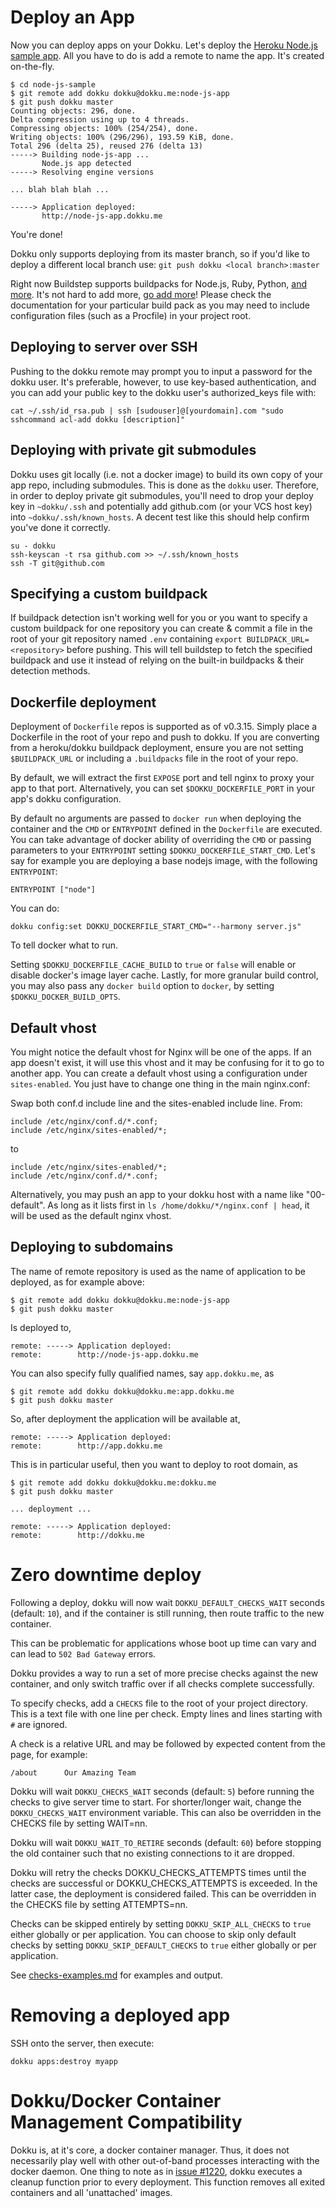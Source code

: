 # Deploy an App

Now you can deploy apps on your Dokku. Let's deploy the [Heroku Node.js sample app](https://github.com/heroku/node-js-sample). All you have to do is add a remote to name the app. It's created on-the-fly.

```
$ cd node-js-sample
$ git remote add dokku dokku@dokku.me:node-js-app
$ git push dokku master
Counting objects: 296, done.
Delta compression using up to 4 threads.
Compressing objects: 100% (254/254), done.
Writing objects: 100% (296/296), 193.59 KiB, done.
Total 296 (delta 25), reused 276 (delta 13)
-----> Building node-js-app ...
       Node.js app detected
-----> Resolving engine versions

... blah blah blah ...

-----> Application deployed:
       http://node-js-app.dokku.me
```

You're done!

Dokku only supports deploying from its master branch, so if you'd like to deploy a different local branch use: ```git push dokku <local branch>:master```

Right now Buildstep supports buildpacks for Node.js, Ruby, Python, [and more](https://github.com/progrium/buildstep#supported-buildpacks). It's not hard to add more, [go add more](https://github.com/progrium/buildstep#adding-buildpacks)!
Please check the documentation for your particular build pack as you may need to include configuration files (such as a Procfile) in your project root.

## Deploying to server over SSH

Pushing to the dokku remote may prompt you to input a password for the dokku user. It's preferable, however, to use key-based authentication, and you can add your public key to the dokku user's authorized_keys file with:

```
cat ~/.ssh/id_rsa.pub | ssh [sudouser]@[yourdomain].com "sudo sshcommand acl-add dokku [description]"
```

## Deploying with private git submodules

Dokku uses git locally (i.e. not a docker image) to build its own copy of your app repo, including submodules. This is done as the `dokku` user. Therefore, in order to deploy private git submodules, you'll need to drop your deploy key in `~dokku/.ssh` and potentially add github.com (or your VCS host key) into `~dokku/.ssh/known_hosts`. A decent test like this should help confirm you've done it correctly.

```
su - dokku
ssh-keyscan -t rsa github.com >> ~/.ssh/known_hosts
ssh -T git@github.com
```

## Specifying a custom buildpack

If buildpack detection isn't working well for you or you want to specify a custom buildpack for one repository you can create & commit a file in the root of your git repository named `.env` containing `export BUILDPACK_URL=<repository>` before pushing. This will tell buildstep to fetch the specified buildpack and use it instead of relying on the built-in buildpacks & their detection methods.

## Dockerfile deployment

Deployment of `Dockerfile` repos is supported as of v0.3.15. Simply place a Dockerfile in the root of your repo and push to dokku. If you are converting from a heroku/dokku buildpack deployment, ensure you are not setting `$BUILDPACK_URL` or including a `.buildpacks` file in the root of your repo.

By default, we will extract the first `EXPOSE` port and tell nginx to proxy your app to that port. Alternatively, you can set `$DOKKU_DOCKERFILE_PORT` in your app's dokku configuration.

By default no arguments are passed to `docker run` when deploying the container and the `CMD` or `ENTRYPOINT` defined in the `Dockerfile` are executed. You can take advantage of docker ability of overriding the `CMD` or passing parameters to your `ENTRYPOINT` setting `$DOKKU_DOCKERFILE_START_CMD`. Let's say for example you are deploying a base nodejs image, with the following `ENTRYPOINT`:

```
ENTRYPOINT ["node"]
```

You can do:

```
dokku config:set DOKKU_DOCKERFILE_START_CMD="--harmony server.js"
```

To tell docker what to run.

Setting `$DOKKU_DOCKERFILE_CACHE_BUILD` to `true` or `false` will enable or disable docker's image layer cache. Lastly, for more granular build control, you may also pass any `docker build` option to `docker`, by setting `$DOKKU_DOCKER_BUILD_OPTS`.

## Default vhost

You might notice the default vhost for Nginx will be one of the apps. If an app doesn't exist, it will use this vhost and it may be confusing for it to go to another app. You can create a default vhost using a configuration under `sites-enabled`. You just have to change one thing in the main nginx.conf:

Swap both conf.d include line and the sites-enabled include line. From:
```
include /etc/nginx/conf.d/*.conf;
include /etc/nginx/sites-enabled/*;
```
to
```
include /etc/nginx/sites-enabled/*;
include /etc/nginx/conf.d/*.conf;
```

Alternatively, you may push an app to your dokku host with a name like "00-default". As long as it lists first in `ls /home/dokku/*/nginx.conf | head`, it will be used as the default nginx vhost.

## Deploying to subdomains

The name of remote repository is used as the name of application to be deployed, as for example above:

    $ git remote add dokku dokku@dokku.me:node-js-app
    $ git push dokku master

Is deployed to,

    remote: -----> Application deployed:
    remote:        http://node-js-app.dokku.me

You can also specify fully qualified names, say `app.dokku.me`, as

    $ git remote add dokku dokku@dokku.me:app.dokku.me
    $ git push dokku master

So, after deployment the application will be available at,

    remote: -----> Application deployed:
    remote:        http://app.dokku.me

This is in particular useful, then you want to deploy to root domain, as

    $ git remote add dokku dokku@dokku.me:dokku.me
    $ git push dokku master

    ... deployment ...

    remote: -----> Application deployed:
    remote:        http://dokku.me

# Zero downtime deploy

Following a deploy, dokku will now wait `DOKKU_DEFAULT_CHECKS_WAIT` seconds (default: `10`), and if the container is still running, then route traffic to the new container.

This can be problematic for applications whose boot up time can vary and can lead to `502 Bad Gateway` errors.

Dokku provides a way to run a set of more precise checks against the new container, and only switch traffic over if all checks complete successfully.

To specify checks, add a `CHECKS` file to the root of your project directory. This is a text file with one line per check. Empty lines and lines starting with `#` are ignored.

A check is a relative URL and may be followed by expected content from the page, for example:

```
/about      Our Amazing Team
```

Dokku will wait `DOKKU_CHECKS_WAIT` seconds (default: `5`) before running the checks to give server time to start. For shorter/longer wait, change the `DOKKU_CHECKS_WAIT` environment variable.  This can also be overridden in the CHECKS file by setting WAIT=nn.

Dokku will wait `DOKKU_WAIT_TO_RETIRE` seconds (default: `60`) before stopping the old container such that no existing connections to it are dropped.

Dokku will retry the checks DOKKU_CHECKS_ATTEMPTS times until the checks are successful or DOKKU_CHECKS_ATTEMPTS is exceeded.  In the latter case, the deployment is considered failed. This can be overridden in the CHECKS file by setting ATTEMPTS=nn.

Checks can be skipped entirely by setting `DOKKU_SKIP_ALL_CHECKS` to `true` either globally or per application. You can choose to skip only default checks by setting `DOKKU_SKIP_DEFAULT_CHECKS` to `true` either globally or per application.

See [checks-examples.md](checks-examples.md) for examples and output.

# Removing a deployed app

SSH onto the server, then execute:

```shell
dokku apps:destroy myapp
```

# Dokku/Docker Container Management Compatibility

Dokku is, at it's core, a docker container manager. Thus, it does not necessarily play well with other out-of-band processes interacting with the docker daemon. One thing to note as in [issue #1220](https://github.com/progrium/dokku/issues/1220), dokku executes a cleanup function prior to every deployment. This function removes all exited containers and all 'unattached' images.
